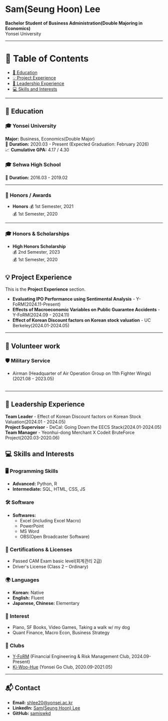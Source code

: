 # **Sam(Seung Hoon) Lee**

**Bachelor Student of Business Administration(Double Majoring in Economics)**  
Yonsei University  

---

# 📖 **Table of Contents**

- [📖 Education](#-education)
- [💡 Project Experience](#-project-experience)
- [🚩 Leadership Experience](#-leadership-experience)
- [💻 Skills and Interests](#-skills-and-interests)

---

## 📖 **Education**

### 🎓 **Yonsei University**  
**Major:** Business, Economics(Double Major)  
📅 **Duration:** 2020.03 - Present (Expected Graduation: February 2026)  
📈 **Cumulative GPA:** 4.17 / 4.30  

### 🎓 **Sehwa High School**  
📅 **Duration:** 2016.03 - 2019.02  

---

### 🏅 **Honors / Awards**  
- **Honors**
  💰 1st Semester, 2021  
  💰 1st Semester, 2020  

---

### 🎓 **Honors & Scholarships**  
- **High Honors Scholarship**  
  💰 2nd Semester, 2023  
  💰 1st Semester, 2020  

## 💡 Project Experience
This is the **Project Experience** section.    

- **Evaluating IPO Performance using Sentimental Analysis** - Y-FoRM(2024.11-Present)  
- **Effects of Macroeconomic Variables on Public Guarantee Accidents** - Y-FoRM(2024.09 - 2024.11)  
- **Effect of Korean Discount factors on Korean stock valuation** - UC Berkeley(2024.01-2024.05)  

---

## 🚩 Volunteer work

### 🛡️ Military Service
 - Airman (Headquarter of Air Operation Group on 11th Fighter Wings) (2021.08 - 2023.05)
<br><br>

---

## 🚩 Leadership Experience  
**Team Leader** - Effect of Korean Discount factors on Korean Stock Valuation(2024.01 - 2024.05)  
**Project Supervisor** - DeCal: Going Down the EECS Stack(2024.01-2024.05)  
**Team Manager** - Yeonhui-dong Merchant X Codeit BruteForce Project(2020.03-2020.06)  

## 💻 **Skills and Interests** 

### 🖥️ **Programming Skills**
- **Advanced:** Python, R
- **Intermediate:** SQL, HTML, CSS, JS

### 🛠️ **Software**
- **Softwares:**  
  - Excel (including Excel Macro)
  - PowerPoint
  - MS Word
  - OBS(Open Broadcaster Software)  

### 🏅 **Certifications & Licenses**
- Passed CAM Exam basic level(회계관리 2급)
- Driver's License (Class 2 – Ordinary)


### 🌍 **Languages**
- **Korean:** Native  
- **English:** Fluent  
- **Japanese, Chinese:** Elementary  

### 🎲 **Interest**
- Piano, SF Books, Video Games, Taking a walk w/ my dog  
- Quant Finance, Macro Econ, Business Strategy  

### 🎲 **Clubs**
- [Y-FoRM](https://y-form.co.kr/) (Financial Engineering & Risk Management Club, 2024.09-Present)  
- [Ki-Woo-Hue](http://dongari.yonsei.ac.kr/sub/club/club_detail.asp?mode=view&idx=135&s_keyword=&s_cate=1015&s_display=&s_align=0) (Yonsei Go Club, 2020.09-2021.05)  
  
---

## 📬 **Contact**
- **Email:** [shlee20@yonsei.ac.kr](mailto:shlee20@yonsei.ac.kr)  
- **LinkedIn:** [Sam(Seung Hoon) Lee](https://www.linkedin.com/in/sam-seung-hoon-lee-51398a2aa/)  
- **GitHub:** [samiswkd](https://github.com/samiswkd)  
